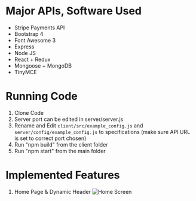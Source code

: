 # Major APIs, Software Used
- Stripe Payments API
- Bootstrap 4
- Font Awesome 3
- Express
- Node JS
- React + Redux
- Mongoose + MongoDB
- TinyMCE

# Running Code
1. Clone Code
2. Server port can be edited in server/server.js
3. Rename and Edit `client/src/example_config.js` and `server/config/example_config.js` to specifications (make sure API URL is set to correct port chosen)
4. Run "npm build" from the client folder
5. Run "npm start" from the main folder

# Implemented Features
1. Home Page & Dynamic Header
![Home Screen](https://prnt.sc/q7bgq2)
